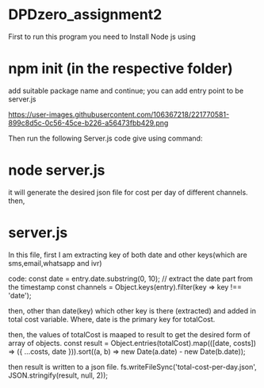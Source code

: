 # DPDzero_assignment2

First to run this program you need to Install Node js using 

# npm init (in the respective folder)

add suitable package name and continue;
you can add entry point to be server.js

https://user-images.githubusercontent.com/106367218/221770581-899c8d5c-0c56-45ce-b226-a56473fbb429.png

Then run the following Server.js code give using command:

# node server.js

it will generate the desired json file for cost per day of different channels.
then,

# server.js

In this file, 
first I am extracting key of both date and other keys(which are sms,email,whatsapp and ivr)

code:
    const date = entry.date.substring(0, 10); // extract the date part from the timestamp
  const channels = Object.keys(entry).filter(key => key !== 'date');
  
then, 
other than date(key) which other key is there (extracted) and added in total cost variable.
Where, date is the primary key for totalCost.

then, the values of totalCost is maaped to result to get the desired form of array of objects.
const result = Object.entries(totalCost).map(([date, costs]) => ({ ...costs, date })).sort((a, b) => new Date(a.date) - new Date(b.date));

then result is written to a json file.
fs.writeFileSync('total-cost-per-day.json', JSON.stringify(result, null, 2));
